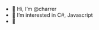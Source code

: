 - 👋 Hi, I’m @charrer
- 👀 I’m interested in C#, Javascript
- 🌱

<!---
charrer/charrer is a ✨ special ✨ repository because its `README.md` (this file) appears on your GitHub profile.
You can click the Preview link to take a look at your changes.
--->
